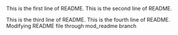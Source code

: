 This is the first line of README.
This is the second line of README.

This is the third line of README.
This is the fourth line of README.
Modifying README file through mod_readme branch
